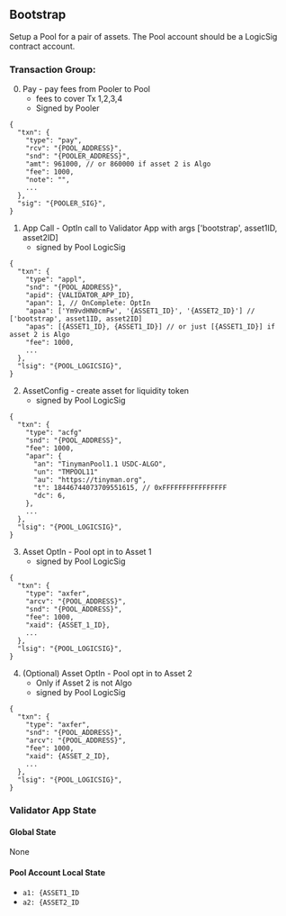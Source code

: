 ## Bootstrap
Setup a Pool for a pair of assets. The Pool account should be a LogicSig contract account.

### Transaction Group:
0. Pay - pay fees from Pooler to Pool
    - fees to cover Tx 1,2,3,4
    - Signed by Pooler
```
{
  "txn": {
    "type": "pay",
    "rcv": "{POOL_ADDRESS}",
    "snd": "{POOLER_ADDRESS}",
    "amt": 961000, // or 860000 if asset 2 is Algo
    "fee": 1000,
    "note": "",
    ...
  },
  "sig": "{POOLER_SIG}",
}
```
1. App Call - OptIn call to Validator App with args ['bootstrap', asset1ID, asset2ID]
    - signed by Pool LogicSig

```
{
  "txn": {
    "type": "appl",
    "snd": "{POOL_ADDRESS}",
    "apid": {VALIDATOR_APP_ID},
    "apan": 1, // OnComplete: OptIn
    "apaa": ['Ym9vdHN0cmFw', '{ASSET1_ID}', '{ASSET2_ID}'] // ['bootstrap', asset1ID, asset2ID]
    "apas": [{ASSET1_ID}, {ASSET1_ID}] // or just [{ASSET1_ID}] if asset 2 is Algo
    "fee": 1000,
    ...
  },
  "lsig": "{POOL_LOGICSIG}",
}
```

2. AssetConfig - create asset for liquidity token
    - signed by Pool LogicSig

```
{
  "txn": {
    "type": "acfg"
    "snd": "{POOL_ADDRESS}",
    "fee": 1000,
    "apar": {
      "an": "TinymanPool1.1 USDC-ALGO",
      "un": "TMPOOL11"
      "au": "https://tinyman.org",
      "t": 18446744073709551615, // 0xFFFFFFFFFFFFFFFF
      "dc": 6,
    },
    ...
  },
  "lsig": "{POOL_LOGICSIG}",
}
```

3. Asset OptIn - Pool opt in to Asset 1
    - signed by Pool LogicSig

```
{
  "txn": {
    "type": "axfer",
    "arcv": "{POOL_ADDRESS}",
    "snd": "{POOL_ADDRESS}",
    "fee": 1000,
    "xaid": {ASSET_1_ID},
    ...
  },
  "lsig": "{POOL_LOGICSIG}",
}
```
4. (Optional) Asset OptIn - Pool opt in to Asset 2
    - Only if Asset 2 is not Algo
    - signed by Pool LogicSig

```
{
  "txn": {
    "type": "axfer",
    "snd": "{POOL_ADDRESS}",
    "arcv": "{POOL_ADDRESS}",
    "fee": 1000,
    "xaid": {ASSET_2_ID},
    ...
  },
  "lsig": "{POOL_LOGICSIG}",
}
```

### Validator App State
#### Global State
None
#### Pool Account Local State
* `a1: {ASSET1_ID`
* `a2: {ASSET2_ID`
